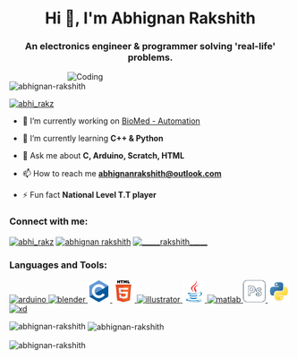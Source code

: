 <h1 align="center">Hi 👋, I'm Abhignan Rakshith</h1>
<h3 align="center">An electronics engineer & programmer solving 'real-life' problems.</h3>
<img align="right" alt="Coding" width="400" src="https://media.tenor.com/BFhXEtQM8zcAAAAM/mad-scientist-loud-house.gif">

<p align="left"> <img src="https://komarev.com/ghpvc/?username=abhignan-rakshith&label=Profile%20views&color=0e75b6&style=flat" alt="abhignan-rakshith" /> </p>

<p align="left"> <a href="https://twitter.com/abhi_rakz" target="blank"><img src="https://img.shields.io/twitter/follow/abhi_rakz?logo=twitter&style=for-the-badge" alt="abhi_rakz" /></a> </p>

- 🔭 I’m currently working on [BioMed - Automation](-)

- 🌱 I’m currently learning **C++ & Python**

- 💬 Ask me about **C, Arduino, Scratch, HTML**

- 📫 How to reach me **abhignanrakshith@outlook.com**

- ⚡ Fun fact **National Level T.T player**

<h3 align="left">Connect with me:</h3>
<p align="left">
<a href="https://twitter.com/abhi_rakz" target="blank"><img align="center" src="https://raw.githubusercontent.com/rahuldkjain/github-profile-readme-generator/master/src/images/icons/Social/twitter.svg" alt="abhi_rakz" height="30" width="40" /></a>
<a href="https://fb.com/abhignan rakshith" target="blank"><img align="center" src="https://raw.githubusercontent.com/rahuldkjain/github-profile-readme-generator/master/src/images/icons/Social/facebook.svg" alt="abhignan rakshith" height="30" width="40" /></a>
<a href="https://instagram.com/_____rakshith_____" target="blank"><img align="center" src="https://raw.githubusercontent.com/rahuldkjain/github-profile-readme-generator/master/src/images/icons/Social/instagram.svg" alt="_____rakshith_____" height="30" width="40" /></a>
</p>

<h3 align="left">Languages and Tools:</h3>
<p align="left"> <a href="https://www.arduino.cc/" target="_blank" rel="noreferrer"> <img src="https://cdn.worldvectorlogo.com/logos/arduino-1.svg" alt="arduino" width="40" height="40"/> </a> <a href="https://www.blender.org/" target="_blank" rel="noreferrer"> <img src="https://download.blender.org/branding/community/blender_community_badge_white.svg" alt="blender" width="40" height="40"/> </a> <a href="https://www.cprogramming.com/" target="_blank" rel="noreferrer"> <img src="https://raw.githubusercontent.com/devicons/devicon/master/icons/c/c-original.svg" alt="c" width="40" height="40"/> </a> <a href="https://www.w3.org/html/" target="_blank" rel="noreferrer"> <img src="https://raw.githubusercontent.com/devicons/devicon/master/icons/html5/html5-original-wordmark.svg" alt="html5" width="40" height="40"/> </a> <a href="https://www.adobe.com/in/products/illustrator.html" target="_blank" rel="noreferrer"> <img src="https://www.vectorlogo.zone/logos/adobe_illustrator/adobe_illustrator-icon.svg" alt="illustrator" width="40" height="40"/> </a> <a href="https://www.java.com" target="_blank" rel="noreferrer"> <img src="https://raw.githubusercontent.com/devicons/devicon/master/icons/java/java-original.svg" alt="java" width="40" height="40"/> </a> <a href="https://www.mathworks.com/" target="_blank" rel="noreferrer"> <img src="https://upload.wikimedia.org/wikipedia/commons/2/21/Matlab_Logo.png" alt="matlab" width="40" height="40"/> </a> <a href="https://www.photoshop.com/en" target="_blank" rel="noreferrer"> <img src="https://raw.githubusercontent.com/devicons/devicon/master/icons/photoshop/photoshop-line.svg" alt="photoshop" width="40" height="40"/> </a> <a href="https://www.python.org" target="_blank" rel="noreferrer"> <img src="https://raw.githubusercontent.com/devicons/devicon/master/icons/python/python-original.svg" alt="python" width="40" height="40"/> </a> <a href="https://www.adobe.com/products/xd.html" target="_blank" rel="noreferrer"> <img src="https://cdn.worldvectorlogo.com/logos/adobe-xd.svg" alt="xd" width="40" height="40"/> </a> </p>

<p><img align="left" src="https://github-readme-stats.vercel.app/api/top-langs?username=abhignan-rakshith&show_icons=true&locale=en&layout=compact" alt="abhignan-rakshith" /></p>

<p>&nbsp;<img align="center" src="https://github-readme-stats.vercel.app/api?username=abhignan-rakshith&show_icons=true&locale=en" alt="abhignan-rakshith" /></p>

<p><img align="center" src="https://github-readme-streak-stats.herokuapp.com/?user=abhignan-rakshith&" alt="abhignan-rakshith" /></p>

